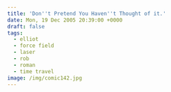 ```yaml
---
title: 'Don''t Pretend You Haven''t Thought of it.'
date: Mon, 19 Dec 2005 20:39:00 +0000
draft: false
tags:
  - elliot
  - force field
  - laser
  - rob
  - roman
  - time travel
image: /img/comic142.jpg
---
```


